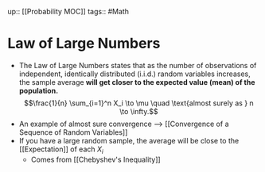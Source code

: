 up:: [[Probability MOC]]
tags:: #Math
# Law of Large Numbers
- The Law of Large Numbers states that as the number of observations of independent, identically distributed (i.i.d.) random variables increases, the sample average **will get closer to the expected value (mean) of the population.**
$$\frac{1}{n} \sum_{i=1}^n X_i \to \mu \quad \text{almost surely as } n \to \infty.$$
- An example of almost sure convergence --> [[Convergence of a Sequence of Random Variables]]
- If you have a large random sample, the average will be close to the [[Expectation]] of each $X_i$
	- Comes from [[Chebyshev's Inequality]]


